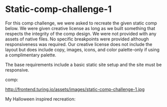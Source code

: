 # Static-comp-challenge-1

For this comp challenge, we were asked to recreate the given static comp below. We were given creative license as long as we built something that respects the integrity of the comp design. We were not provided with any assets of native files. No specific breakpoints were provided although responsiveness was required. Our creative license does not include the layout but does include copy, images, icons, and color palette-only if using a complimentary palette.

The base requirements include a basic static site setup and the site must be responsive. 

comp:

http://frontend.turing.io/assets/images/static-comp-challenge-1.jpg

My Halloween inspired recreation:
